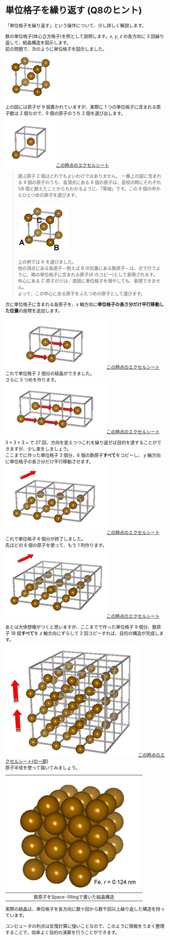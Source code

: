 # 単位格子を繰り返す (Q8のヒント)

「単位格子を繰り返す」という操作について、少し詳しく解説します。

鉄の単位格子(体心立方格子)を例として説明します。*x*, *y*, *z* の各方向に 3 回繰り返して、結晶構造を図示します。  
前の問題で、次のように単位格子を図示しました。  
<img class="alignnone size-full wp-image-3325" title="rep0" src="/img//rep0.png" alt="" width="160" height="160" />  
上の図には原子が 9 個書かれていますが、実際に 1 つの単位格子に含まれる原子数は 2 個なので、9 個の原子のうち 2 個を選び出します。  
<img class="alignnone size-full wp-image-3326" title="rep1" src="/img//rep1.png" alt="" width="160" height="160" /><a href="Q8-2.md">この時点のエクセルシート</a>  

>選ぶ原子 2 個はどれでもよいわけではありません。
>一番上の図に含まれる 9 個の原子のうち、各頂点にある 8 個の原子は、高校の時にそれぞれ 1/8 個と数えたことからもわかるように、「等価」です。この 8 個の中からひとつめの原子を選びます。  
>
><img class="alignnone size-full wp-image-3336" title="rep0-1" src="/img//rep0-1.png" alt="" width="160" height="160" />
>
>上の例では A を選びました。  
>他の頂点にある各原子－例えば B の位置にある鉄原子－は、次で行うように、隣の単位格子に含まれる原子(A のコピー)として表現されます。  
>中心にある C 原子だけは、周囲に単位格子を増やしても、表現できません。  
>よって、この中心にある原子をふたつめの原子として選びます。

次に単位格子に含まれる各原子を、*x* 軸方向に**単位格子の長さ分だけ平行移動した位置**の座標を追加します。

<img class="alignnone size-full wp-image-3337" title="rep2" src="/img/rep21.png" alt="" width="320" height="160" /><a title="問題 8 のヒント(2)" href="http://science.shinshu-u.ac.jp/~tiiyama/?page_id=11737">この時点のエクセルシート</a>  
これで単位格子 2 個分の結晶ができました。  
さらに 3 つめを作ります。  
<a href="/img/q8-nn3.png"><img class="alignnone size-full wp-image-3338" title="rep3" src="/img//rep3.png" alt="" width="320" height="160" />この時点のエクセルシート</a>  

3 × 3 × 3 = で 27 回、方向を変えつつこれを繰り返せば目的を達することができますが、少し楽をしましょう。  
ここまでに作った単位格子 3 個分、6 個の鉄原子**すべて**をコピーし、 *y* 軸方向に単位格子の長さ分だけ平行移動させます。  
<a href="http://science.shinshu-u.ac.jp/~tiiyama/?page_id=11743"><img class="alignnone size-full wp-image-3352" title="rep6" src="/img//rep6.png" alt="" width="320" height="220" />この時点のエクセルシート</a>  
これで単位格子 6 個分が終了しました。  
先ほどの 6 個の原子を使って、もう 1 列作ります。  
<img class="alignnone size-full wp-image-3350" title="rep9" src="/img/rep9.png" alt="" width="320" height="220" /><a href="/img/q8-nn5.png">この時点のエクセルシート</a>  

あとは大体想像がつくと思いますが、ここまでで作った単位格子 9 個分、鉄原子 18 個**すべて**を *z* 軸方向にずらして 2 回コピーすれば、目的の構造が完成します。  
<img class="alignnone size-full wp-image-3348" title="rep27" src="/img//rep27.png" alt="" width="420" height="360" /><a href="/img/q8-nn6.png">この時点のエクセルシート(の一部)</a>  
原子半径を使って描いてみましょう。  

|<img class="size-full wp-image-3354" title="rep27-Fe" src="/img/rep27-Fe.png" alt="" width="420" height="360" />|
|:---:|
|鉄原子をSpace-fillingで書いた結晶構造|

実際の結晶は、単位格子を各方向に数十回から数千回以上繰り返した構造を持っています。  

コンピュータの利点は反復計算に強いことなので、このように情報をうまく整理することで、効率よく目的の演算を行うことができます。  
